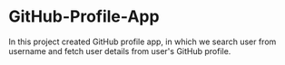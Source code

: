 # GitHub-Profile-App
In this project created GitHub profile app, in which we search user from username and fetch user details from user's GitHub profile.
